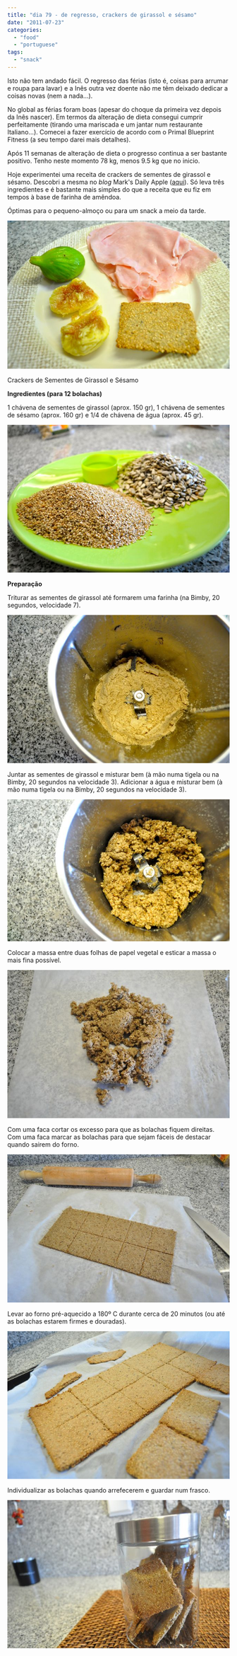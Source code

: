 ```yaml
---
title: "dia 79 - de regresso, crackers de girassol e sésamo"
date: "2011-07-23"
categories: 
  - "food"
  - "portuguese"
tags: 
  - "snack"
---
```


Isto não tem andado fácil. O regresso das férias (isto é, coisas para arrumar e roupa para lavar) e a Inês outra vez doente não me têm deixado dedicar a coisas novas (nem a nada...).

  

No global as férias foram boas (apesar do choque da primeira vez depois da Inês nascer). Em termos da alteração de dieta consegui cumprir perfeitamente (tirando uma mariscada e um jantar num restaurante Italiano...). Comecei a fazer exercício de acordo com o Primal Blueprint Fitness (a seu tempo darei mais detalhes).

  

Após 11 semanas de alteração de dieta o progresso continua a ser bastante positivo. Tenho neste momento 78 kg, menos 9.5 kg que no inicio.

  

Hoje experimentei uma receita de crackers de sementes de girassol e sésamo. Descobri a mesma no _blog_ Mark's Daily Apple ([aqui](http://www.marksdailyapple.com/sunflower-sesame-crackers-with-shrimp-pate/)). Só leva três ingredientes e é bastante mais simples do que a receita que eu fiz em tempos à base de farinha de amêndoa.

  

Óptimas para o pequeno-almoço ou para um snack a meio da tarde.

  

[![](images/Cozinha+de+Caverna+-+1429.jpg)](http://4.bp.blogspot.com/-YBdyU8aPxm8/Tiq0JSrAK8I/AAAAAAAAETo/MhQck5NdX1U/s1600/Cozinha+de+Caverna+-+1429.jpg)

  

Crackers de Sementes de Girassol e Sésamo

  

**Ingredientes (para 12 bolachas)**

1 chávena de sementes de girassol (aprox. 150 gr), 1 chávena de sementes de sésamo (aprox. 160 gr) e 1/4 de chávena de água (aprox. 45 gr).

  

[![](images/Cozinha+de+Caverna+-+1415.jpg)](http://2.bp.blogspot.com/-u-Q_ABYgWjs/Tiq0HVvObfI/AAAAAAAAETQ/_9s71FW3m9A/s1600/Cozinha+de+Caverna+-+1415.jpg)

  

**Preparação**

Triturar as sementes de girassol até formarem uma farinha (na Bimby, 20 segundos, velocidade 7).

  

[![](images/Cozinha+de+Caverna+-+1420.jpg)](http://3.bp.blogspot.com/-Uq8gMJEYJ_8/Tiq0HpzHrPI/AAAAAAAAETU/xa1ZGOxPtYo/s1600/Cozinha+de+Caverna+-+1420.jpg)

  
Juntar as sementes de girassol e misturar bem (à mão numa tigela ou na Bimby, 20 segundos na velocidade 3). Adicionar a água e misturar bem (à mão numa tigela ou na Bimby, 20 segundos na velocidade 3).  
  

[![](images/Cozinha+de+Caverna+-+1421.jpg)](http://3.bp.blogspot.com/-FT1v5xkEDa0/Tiq0ILde0VI/AAAAAAAAETY/QuCQsvp8AEc/s1600/Cozinha+de+Caverna+-+1421.jpg)

  

Colocar a massa entre duas folhas de papel vegetal e esticar a massa o mais fina possível.

  

[![](images/Cozinha+de+Caverna+-+1422.jpg)](http://2.bp.blogspot.com/-wuqKZ4QeWoA/Tiq0IRAikEI/AAAAAAAAETc/bXgYFLMeaVw/s1600/Cozinha+de+Caverna+-+1422.jpg)

  
Com uma faca cortar os excesso para que as bolachas fiquem direitas. Com uma faca marcar as bolachas para que sejam fáceis de destacar quando sairem do forno.  
  

[![](images/Cozinha+de+Caverna+-+1424.jpg)](http://3.bp.blogspot.com/-sEiFcCTlD2I/Tiq0I6Km8BI/AAAAAAAAETg/3gcMzNZbr68/s1600/Cozinha+de+Caverna+-+1424.jpg)

  
Levar ao forno pré-aquecido a 180º C durante cerca de 20 minutos (ou até as bolachas estarem firmes e douradas).  
  

[![](images/Cozinha+de+Caverna+-+1426.jpg)](http://1.bp.blogspot.com/-hsJYJ9MePl8/Tiq0JF3zLnI/AAAAAAAAETk/onYJSm9FSRc/s1600/Cozinha+de+Caverna+-+1426.jpg)

  
Individualizar as bolachas quando arrefecerem e guardar num frasco.  
  

[![](images/Cozinha+de+Caverna+-+1431.jpg)](http://4.bp.blogspot.com/-g_FTBKfJURM/Tiq0J3BHCiI/AAAAAAAAETs/Tpmku0UeP5Q/s1600/Cozinha+de+Caverna+-+1431.jpg)
